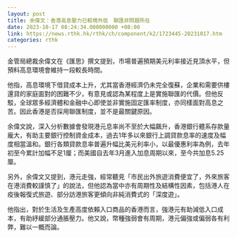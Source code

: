 ```yaml
---
layout: post
title: 余偉文：香港高息壓力已較境外低　聯匯非問題所在
date: 2023-10-17 08:24:34.000000000 +08:00
link: https://news.rthk.hk/rthk/ch/component/k2/1723445-20231017.htm
categories: rthk
---
```


金管局總裁余偉文在《匯思》撰文提到，市場普遍預期美元利率接近見頂水平，但預料高息環境會維持一段較長時間。

他指，高息環境下借貸成本上升，尤其當香港經濟仍未完全復蘇，企業和需要供樓還貸的家庭面對的困難不少，有意見或認為某程度上是實施聯匯的代價。但他反駁，全球眾多經濟體和金融中心即使並非實施固定匯率制度，亦同樣面對高息之苦。因此香港是否採用聯匯制度，並不是最關鍵原因。

余偉文說，深入分析數據會發現港元息率尚不至於大幅飆升，香港銀行體系存款量龐大，有助主要銀行控制資金成本，過去1年多以來銀行上調貸款息率的速度及幅度相當溫和。銀行各類貸款息率普遍升幅比美元利率小，以最優惠利率為例，去年初至今累計加幅不足1厘；而美國自去年3月進入加息周期以來，至今共加息5.25厘。

另外，余偉文又提到，港元走強，經常聽見「市民出外旅遊消費便宜了，外來旅客在港消費較謹慎了」的說法，但他認為當中亦有周期性及結構性因素，包括港人在疫後報復式旅遊、部分訪港旅客更傾向非純消費式的「深度遊」。

他指出，對於生活及生產高度依賴入口商品的香港而言，強港元有助減低入口成本，有助紓緩部分通脹壓力。他又說，幣種強弱會有周期，港元偏強或偏弱各有利弊，難以一概而論。
